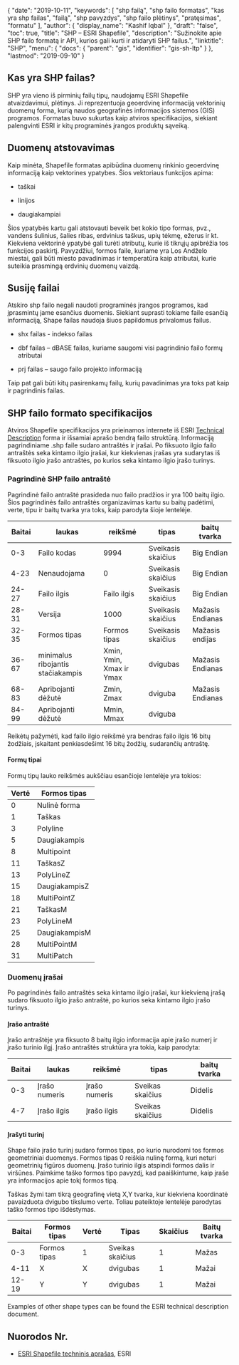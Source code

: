 {
  "date": "2019-10-11",
  "keywords": [
"shp failą",
"shp failo formatas",
"kas yra shp failas",
"failą",
"shp pavyzdys",
"shp failo plėtinys",
"pratęsimas",
"formatu"
],
  "author": {
    "display_name": "Kashif Iqbal"
},
  "draft": "false",
  "toc": true,
  "title": "SHP – ESRI Shapefile",
  "description": "Sužinokite apie SHP failo formatą ir API, kurios gali kurti ir atidaryti SHP failus.",
  "linktitle": "SHP",
  "menu": {
    "docs": {
      "parent": "gis",
      "identifier": "gis-sh-ltp"
}
},
  "lastmod": "2019-09-10"
}

## Kas yra SHP failas?

SHP yra vieno iš pirminių failų tipų, naudojamų ESRI Shapefile atvaizdavimui, plėtinys. Ji reprezentuoja geoerdvinę informaciją vektorinių duomenų forma, kurią naudos geografinės informacijos sistemos (GIS) programos. Formatas buvo sukurtas kaip atviros specifikacijos, siekiant palengvinti ESRI ir kitų programinės įrangos produktų sąveiką.

## Duomenų atstovavimas

Kaip minėta, Shapefile formatas apibūdina duomenų rinkinio geoerdvinę informaciją kaip vektorines ypatybes. Šios vektoriaus funkcijos apima:

* taškai

* linijos

* daugiakampiai


Šios ypatybės kartu gali atstovauti beveik bet kokio tipo formas, pvz., vandens šulinius, šalies ribas, erdvinius taškus, upių tėkmę, ežerus ir kt. Kiekviena vektorinė ypatybė gali turėti atributų, kurie iš tikrųjų apibrėžia tos funkcijos paskirtį. Pavyzdžiui, formos faile, kuriame yra Los Andželo miestai, gali būti miesto pavadinimas ir temperatūra kaip atributai, kurie suteikia prasmingą erdvinių duomenų vaizdą.

## Susiję failai

Atskiro shp failo negali naudoti programinės įrangos programos, kad įprasmintų jame esančius duomenis. Siekiant suprasti tokiame faile esančią informaciją, Shape failas naudoja šiuos papildomus privalomus failus.

* shx failas - indekso failas

* dbf failas – dBASE failas, kuriame saugomi visi pagrindinio failo formų atributai

* prj failas – saugo failo projekto informaciją


Taip pat gali būti kitų pasirenkamų failų, kurių pavadinimas yra toks pat kaip ir pagrindinis failas.

## SHP failo formato specifikacijos

Atviros Shapefile specifikacijos yra prieinamos internete iš ESRI [Technical Description](https://www.esri.com/content/dam/esrisites/sitecore-archive/Files/Pdfs/library/whitepapers/pdfs/shapefile.pdf) forma ir išsamiai aprašo bendrą failo struktūrą. Informaciją pagrindiniame .shp faile sudaro antraštės ir įrašai. Po fiksuoto ilgio failo antraštės seka kintamo ilgio įrašai, kur kiekvienas įrašas yra sudarytas iš fiksuoto ilgio įrašo antraštės, po kurios seka kintamo ilgio įrašo turinys.

### Pagrindinė SHP failo antraštė

Pagrindinė failo antraštė prasideda nuo failo pradžios ir yra 100 baitų ilgio. Šios pagrindinės failo antraštės organizavimas kartu su baitų padėtimi, verte, tipu ir baitų tvarka yra toks, kaip parodyta šioje lentelėje.


|Baitai|laukas|reikšmė|tipas|baitų tvarka
---|---|---|---|---|
|0-3|Failo kodas|9994|Sveikasis skaičius|Big Endian
|4-23|Nenaudojama|0|Sveikasis skaičius|Big Endian
|24-27|Failo ilgis|Failo ilgis|Sveikasis skaičius|Big Endian
|28-31|Versija|1000|Sveikasis skaičius|Mažasis Endianas
|32-35|Formos tipas|Formos tipas|Sveikasis skaičius|Mažasis endijas
|36-67|minimalus ribojantis stačiakampis|Xmin, Ymin, Xmax ir Ymax|dvigubas|Mažasis Endianas
|68-83|Apribojanti dėžutė|Zmin, Zmax|dviguba|Mažasis Endianas
|84-99|Apribojanti dėžutė|Mmin, Mmax|dviguba|

Reikėtų pažymėti, kad failo ilgio reikšmė yra bendras failo ilgis 16 bitų žodžiais, įskaitant penkiasdešimt 16 bitų žodžių, sudarančių antraštę.

#### Formų tipai

Formų tipų lauko reikšmės aukščiau esančioje lentelėje yra tokios:


|Vertė|Formos tipas
---|---|
|0|Nulinė forma
|1|Taškas
|3|Polyline
|5|Daugiakampis
|8|Multipoint
|11|TaškasZ
|13|PolyLineZ
|15|DaugiakampisZ
|18|MultiPointZ
|21|TaškasM
|23|PolyLineM
|25|DaugiakampisM
|28|MultiPointM
|31|MultiPatch

### Duomenų įrašai ###

Po pagrindinės failo antraštės seka kintamo ilgio įrašai, kur kiekvieną įrašą sudaro fiksuoto ilgio įrašo antraštė, po kurios seka kintamo ilgio įrašo turinys.

#### Įrašo antraštė ####

Įrašo antraštėje yra fiksuoto 8 baitų ilgio informacija apie įrašo numerį ir įrašo turinio ilgį. Įrašo antraštės struktūra yra tokia, kaip parodyta:


|Baitai|laukas|reikšmė|tipas|baitų tvarka
---|---|---|---|---|
|0-3|Įrašo numeris|Įrašo numeris|Sveikas skaičius|Didelis
|4-7|Įrašo ilgis|Įrašo ilgis|Sveikas skaičius|Didelis

#### Įrašyti turinį ####

Shape failo įrašo turinį sudaro formos tipas, po kurio nurodomi tos formos geometriniai duomenys. Formos tipas 0 reiškia nulinę formą, kuri neturi geometrinių figūros duomenų. Įrašo turinio ilgis atspindi formos dalis ir viršūnes. Paimkime taško formos tipo pavyzdį, kad paaiškintume, kaip įraše yra informacijos apie tokį formos tipą.

Taškas žymi tam tikrą geografinę vietą X,Y tvarka, kur kiekviena koordinatė pavaizduota dvigubo tikslumo verte. Toliau pateiktoje lentelėje parodytas taško formos tipo išdėstymas.


|Baitai|Formos tipas|Vertė|Tipas|Skaičius|Baitų tvarka
---|---|---|---|---|---|
|0-3|Formos tipas|1|Sveikas skaičius|1|Mažas
|4-11|X|X|dvigubas|1|Mažai
|12-19|Y|Y|dvigubas|1|Mažai

Examples of other shape types can be found the ESRI technical description document.

## Nuorodos Nr.

* [ESRI Shapefile techninis aprašas](https://www.esri.com/content/dam/esrisites/sitecore-archive/Files/Pdfs/library/whitepapers/pdfs/shapefile.pdf), ESRI


